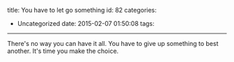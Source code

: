 title: You have to let go something
id: 82
categories:
  - Uncategorized
date: 2015-02-07 01:50:08
tags:
---

There's no way you can have it all. You have to give up something to best another. It's time you make the choice.